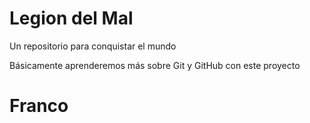 # Legion del Mal

Un repositorio para conquistar el mundo

Básicamente aprenderemos más sobre Git y GitHub con este proyecto

# Franco
